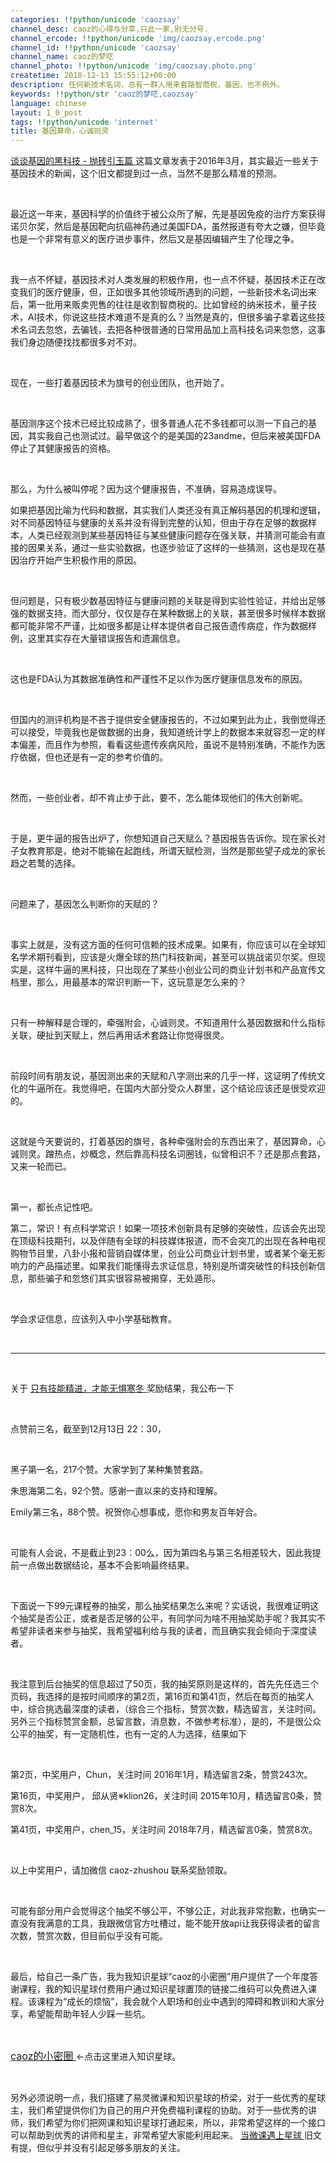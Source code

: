 ```yaml
---
categories: !!python/unicode 'caozsay'
channel_desc: caoz的心得与分享,只此一家,别无分号.
channel_ercode: !!python/unicode 'img/caozsay.ercode.png'
channel_id: !!python/unicode 'caozsay'
channel_name: caoz的梦呓
channel_photo: !!python/unicode 'img/caozsay.photo.png'
createtime: 2018-12-13 15:55:12+00:00
description: 任何新技术名词，总有一群人用来套路智商税，基因，也不例外。
keywords: !!python/str 'caoz的梦呓,caozsay'
language: chinese
layout: 1_0_post
tags: !!python/unicode 'internet'
title: 基因算命，心诚则灵
---
```

<div class="rich_media_content" id="js_content">
<p>
<a href="http://mp.weixin.qq.com/s?__biz=MzI0MjA1Mjg2Ng==&amp;mid=402237367&amp;idx=1&amp;sn=187844b28e0c5982d04b9b58e3543fda&amp;scene=21#wechat_redirect" target="_blank">
          谈谈基因的黑科技 - 抛砖引玉篇
         </a>
         这篇文章发表于2016年3月，其实最近一些关于基因技术的新闻，这个旧文都提到过一点，当然不是那么精准的预测。
         <br/>
</p>
<p>
<br/>
</p>
<p>
         最近这一年来，基因科学的价值终于被公众所了解，先是基因免疫的治疗方案获得诺贝尔奖，然后是基因靶向抗癌神药通过美国FDA，虽然报道有夸大之嫌，但毕竟也是一个非常有意义的医疗进步事件，然后又是基因编辑产生了伦理之争。
        </p>
<p>
<br/>
</p>
<p>
         我一点不怀疑，基因技术对人类发展的积极作用，也一点不怀疑，基因技术正在改变我们的医疗健康，但，正如很多其他领域所遇到的问题，一些新技术名词出来后，第一批用来贩卖兜售的往往是收割智商税的。比如曾经的纳米技术，量子技术，AI技术，你说这些技术难道不是真的么？当然是真的，但很多骗子拿着这些技术名词去忽悠，去骗钱，去把各种很普通的日常用品加上高科技名词来忽悠，这事我们身边随便找找都很多对不对。
        </p>
<p>
<br/>
</p>
<p>
         现在，一些打着基因技术为旗号的创业团队，也开始了。
        </p>
<p>
<br/>
</p>
<p>
         基因测序这个技术已经比较成熟了，很多普通人花不多钱都可以测一下自己的基因，其实我自己也测试过。最早做这个的是美国的23andme，但后来被美国FDA停止了其健康报告的资格。
        </p>
<p>
<br/>
</p>
<p>
         那么，为什么被叫停呢？因为这个健康报告，不准确，容易造成误导。
        </p>
<p>
         如果把基因比喻为代码和数据，其实我们人类还没有真正解码基因的机理和逻辑，对不同基因特征与健康的关系并没有得到完整的认知，但由于存在足够的数据样本，人类已经观测到某些基因特征与某些健康问题存在强关联，并猜测可能会有直接的因果关系，通过一些实验数据，也逐步验证了这样的一些猜测，这也是现在基因治疗开始产生积极作用的原因。
        </p>
<p>
<br/>
</p>
<p>
         但问题是，只有极少数基因特征与健康问题的关联是得到实验性验证，并给出足够强的数据支持，而大部分，仅仅是存在某种数据上的关联，甚至很多时候样本数据都可能非常不严谨，比如很多都是让样本提供者自己报告遗传病症，作为数据样例，这里其实存在大量错误报告和遗漏信息。
        </p>
<p>
<br/>
</p>
<p>
         这也是FDA认为其数据准确性和严谨性不足以作为医疗健康信息发布的原因。
        </p>
<p>
<br/>
</p>
<p>
         但国内的测评机构是不吝于提供安全健康报告的，不过如果到此为止，我倒觉得还可以接受，毕竟我也是做数据的出身，我知道统计学上的数据本来就容忍一定的样本偏差，而且作为参照，看看这些遗传疾病风险，虽说不是特别准确，不能作为医疗依据，但也还是有一定的参考价值的。
        </p>
<p>
<br/>
</p>
<p>
         然而，一些创业者，却不肯止步于此，要不，怎么能体现他们的伟大创新呢。
        </p>
<p>
<br/>
</p>
<p>
         于是，更牛逼的报告出炉了，你想知道自己天赋么？基因报告告诉你。现在家长对子女教育那是，绝对不能输在起跑线，所谓天赋检测，当然是那些望子成龙的家长趋之若鹜的选择。
        </p>
<p>
<br/>
</p>
<p>
         问题来了，基因怎么判断你的天赋的？
        </p>
<p>
<br/>
</p>
<p>
         事实上就是，没有这方面的任何可信赖的技术成果。如果有，你应该可以在全球知名学术期刊看到，应该是火爆全球的热门科技新闻，甚至可以挑战诺贝尔奖。但现实是，这样牛逼的黑科技，只出现在了某些小创业公司的商业计划书和产品宣传文档里，那么，用最基本的常识判断一下，这玩意是怎么来的？
        </p>
<p>
<br/>
</p>
<p>
         只有一种解释是合理的，牵强附会，心诚则灵。不知道用什么基因数据和什么指标关联，硬扯到天赋上，然后再用话术套路让你觉得很灵。
        </p>
<p>
<br/>
</p>
<p>
         前段时间有朋友说，基因测出来的天赋和八字测出来的几乎一样，这证明了传统文化的牛逼所在。我觉得吧，在国内大部分受众人群里，这个结论应该还是很受欢迎的。
        </p>
<p>
<br/>
</p>
<p>
         这就是今天要说的，打着基因的旗号，各种牵强附会的东西出来了，基因算命，心诚则灵。蹭热点，炒概念，然后靠高科技名词圈钱，似曾相识不？还是那点套路，又来一轮而已。
        </p>
<p>
<br/>
</p>
<p>
         第一，都长点记性吧。
        </p>
<p>
         第二，常识！有点科学常识！如果一项技术创新具有足够的突破性，应该会先出现在顶级科技期刊，以及伴随有全球的科技媒体报道，而不会突兀的出现在各种电视购物节目里，八卦小报和营销自媒体里，创业公司商业计划书里，或者某个毫无影响力的产品描述里。如果我们能懂得去求证信息，特别是所谓突破性的科技创新信息，那些骗子和忽悠们其实很容易被揭穿，无处遁形。
        </p>
<p>
<br/>
</p>
<p>
         学会求证信息，应该列入中小学基础教育。
        </p>
<p>
<br/>
</p>
<hr/>
<p>
<br/>
</p>
<p>
         关于
         <a href="http://mp.weixin.qq.com/s?__biz=MzI0MjA1Mjg2Ng==&amp;mid=2649868023&amp;idx=1&amp;sn=458346ba80d8baed0ffc269f33fe5a42&amp;chksm=f1075c9ac670d58c44ab37619b7145b04b0e1050789a40bce97424282f17224a101da7c6fc6d&amp;scene=21#wechat_redirect" target="_blank">
          只有技能精进，才能无惧寒冬
         </a>
         奖励结果，我公布一下
        </p>
<p>
<br/>
</p>
<p>
         点赞前三名，截至到12月13日 22：30，
        </p>
<p>
<br/>
</p>
<p>
         黑子第一名，217个赞。大家学到了某种集赞套路。
        </p>
<p>
         朱思海第二名，92个赞。感谢一直以来的支持和理解。
        </p>
<p>
         Emily第三名，88个赞。祝贺你心想事成，愿你和男友百年好合。
        </p>
<p>
<br/>
</p>
<p>
         可能有人会说，不是截止到23：00么，因为第四名与第三名相差较大，因此我提前一点做出数据结论，基本不会影响最终结果。
        </p>
<p>
<br/>
</p>
<p>
         下面说一下99元课程券的抽奖，那么抽奖结果怎么来呢？实话说，我很难证明这个抽奖是否公正，或者是否足够的公平，有同学问为啥不用抽奖助手呢？我其实不希望非读者来参与抽奖，我希望福利给与我的读者，而且确实我会倾向于深度读者。
        </p>
<p>
<br/>
</p>
<p>
         我注意到后台抽奖的信息超过了50页，我的抽奖原则是这样的，首先先任选三个页码，我选择的是按时间顺序的第2页，第16页和第41页，然后在每页的抽奖人中，综合挑选最深度的读者，（综合三个指标，赞赏次数，精选留言，关注时间。 另外三个指标赞赏金额，总留言数，消息数，不做参考标准），是的，不是很公众公平的抽奖，有一定随机性，也有一定的人为选择，结果如下
        </p>
<p>
<br/>
</p>
<p>
         第2页，中奖用户，Chun，关注时间 2016年1月，精选留言2条，赞赏243次。
        </p>
<p>
         第16页，中奖用户， 邱从贤※klion26，关注时间 2015年10月，精选留言0条，赞赏8次。
        </p>
<p>
         第41页，中奖用户，chen_15，关注时间 2018年7月，精选留言0条，赞赏8次。
        </p>
<p>
<br/>
</p>
<p>
         以上中奖用户，请加微信 caoz-zhushou 联系奖励领取。
        </p>
<p>
<br/>
</p>
<p>
         可能有部分用户会觉得这个抽奖不够公平，不够公正，对此我非常抱歉，也确实一直没有我满意的工具，我跟微信官方吐槽过，能不能开放api让我获得读者的留言次数，赞赏次数，但目前似乎没有可能。
        </p>
<p>
<br/>
</p>
<p>
         最后，给自己一条广告，我为我知识星球“caoz的小密圈”用户提供了一个年度答谢课程，我的知识星球付费用户通过知识星球置顶的链接二维码可以免费进入课程。该课程为“成长的烦恼”，我会就个人职场和创业中遇到的障碍和教训和大家分享，希望能帮助年轻人少踩一些坑。
        </p>
<p>
<br/>
</p>
<p>
<a class="weapp_text_link" data-miniprogram-appid="wx4f706964b979122a" data-miniprogram-nickname="知识星球" data-miniprogram-path="pages/topics/topics?group_id=8424258282" href="" style="font-size:16px;">
          caoz的小密圈
         </a>
         &lt;-点击这里进入知识星球。
        </p>
<p>
<br/>
</p>
<p>
         另外必须说明一点，我们搭建了易灵微课和知识星球的桥梁，对于一些优秀的星球主，我们希望提供你们为自己的用户开免费福利课程的协助。对于一些优秀的讲师，我们希望为你们把网课和知识星球打通起来，所以，非常希望这样的一个接口可以帮助到优秀的讲师和星主，非常希望大家能利用起来。
         <a href="http://mp.weixin.qq.com/s?__biz=MzI0MjA1Mjg2Ng==&amp;mid=2649867787&amp;idx=1&amp;sn=6b790c5b5e0a9bdfb390d0a59c9275d7&amp;chksm=f1075c66c670d570505d4bbe14c7c9fd62b6d6b1bf7b3c3a7a0f666045cf09f104dbaa9ceade&amp;scene=21#wechat_redirect" style="white-space: normal;" target="_blank">
          当微课遇上星球
         </a>
         旧文有提，但似乎并没有引起足够多朋友的关注。
        </p>
<p>
<br/>
</p>
</div>